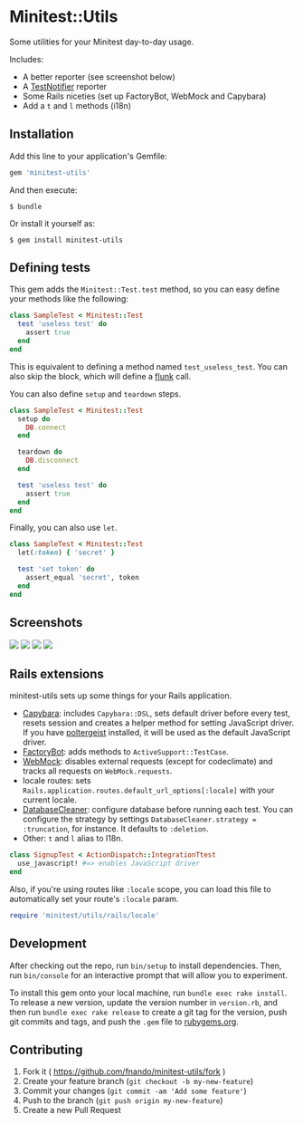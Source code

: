 # Minitest::Utils

Some utilities for your Minitest day-to-day usage.

Includes:

- A better reporter (see screenshot below)
- A [TestNotifier](http://github.com/fnando/test_notifier) reporter
- Some Rails niceties (set up FactoryBot, WebMock and Capybara)
- Add a `t` and `l` methods (i18n)

## Installation

Add this line to your application's Gemfile:

```ruby
gem 'minitest-utils'
```

And then execute:

    $ bundle

Or install it yourself as:

    $ gem install minitest-utils

## Defining tests

This gem adds the `Minitest::Test.test` method, so you can easy define your methods like the following:

```ruby
class SampleTest < Minitest::Test
  test 'useless test' do
    assert true
  end
end
```

This is equivalent to defining a method named `test_useless_test`. You can also skip the block, which will define a [flunk](https://github.com/seattlerb/minitest/blob/77120c5b2511c4665610cda06c8058c801b28e7f/lib/minitest/assertions.rb#L477-L480) call.

You can also define `setup` and `teardown` steps.

```ruby
class SampleTest < Minitest::Test
  setup do
    DB.connect
  end

  teardown do
    DB.disconnect
  end

  test 'useless test' do
    assert true
  end
end
```

Finally, you can also use `let`.

```ruby
class SampleTest < Minitest::Test
  let(:token) { 'secret' }

  test 'set token' do
    assert_equal 'secret', token
  end
end
```

## Screenshots

![](https://raw.githubusercontent.com/fnando/minitest-utils/master/screenshots/light-failing.png)
![](https://raw.githubusercontent.com/fnando/minitest-utils/master/screenshots/light-success.png)
![](https://raw.githubusercontent.com/fnando/minitest-utils/master/screenshots/dark-failing.png)
![](https://raw.githubusercontent.com/fnando/minitest-utils/master/screenshots/dark-success.png)

## Rails extensions

minitest-utils sets up some things for your Rails application.

- [Capybara](https://github.com/jnicklas/capybara): includes `Capybara::DSL`, sets default driver before every test, resets session and creates a helper method for setting JavaScript driver. If you have [poltergeist](https://github.com/teampoltergeist/poltergeist) installed, it will be used as the default JavaScript driver.
- [FactoryBot](https://github.com/thoughtbot/factory_bot): adds methods to `ActiveSupport::TestCase`.
- [WebMock](https://github.com/bblimke/webmock): disables external requests (except for codeclimate) and tracks all requests on `WebMock.requests`.
- locale routes: sets `Rails.application.routes.default_url_options[:locale]` with your current locale.
- [DatabaseCleaner](https://github.com/DatabaseCleaner/database_cleaner): configure database before running each test. You can configure the strategy by settings `DatabaseCleaner.strategy = :truncation`, for instance. It defaults to `:deletion`.
- Other: `t` and `l` alias to I18n.

```ruby
class SignupTest < ActionDispatch::IntegrationTtest
  use_javascript! #=> enables JavaScript driver
end
```

Also, if you're using routes like `:locale` scope, you can load this file to automatically set your route's `:locale` param.

```ruby
require 'minitest/utils/rails/locale'
```

## Development

After checking out the repo, run `bin/setup` to install dependencies. Then, run `bin/console` for an interactive prompt that will allow you to experiment.

To install this gem onto your local machine, run `bundle exec rake install`. To release a new version, update the version number in `version.rb`, and then run `bundle exec rake release` to create a git tag for the version, push git commits and tags, and push the `.gem` file to [rubygems.org](https://rubygems.org).

## Contributing

1. Fork it ( https://github.com/fnando/minitest-utils/fork )
2. Create your feature branch (`git checkout -b my-new-feature`)
3. Commit your changes (`git commit -am 'Add some feature'`)
4. Push to the branch (`git push origin my-new-feature`)
5. Create a new Pull Request
